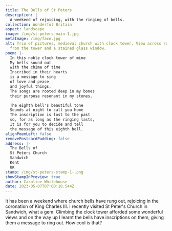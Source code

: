```yaml
---
title: The Bells of St Peters
description: |
  A weekend of rejoicing, with the ringing of bells.
collection: Wonderful Britain
aspect: landscape
image: /img/st-peters-main-1.jpg
metaImage: /img/face.jpg
alt: Trio of pictures, medieval church with clock tower. View across rooftops
  from the tower and a stained glass window.
poem: |-
  In this noble clock tower of mine
  My bells sound out 
  with the chime of time
  Inscribed in their hearts 
  is a message to sing
  of love and peace
  and joyful things.
  The songs are rooted deep in my bones
  their purpose resonant in my stones.

  The eighth bell's beautiful tone
  Sounds at night to call you home
  The inscription is lost to the past
  so, for as long as the ringing lasts,
  It is for you to decide and tell
  the message of this eighth bell.
alignPoemLeft: false
removePostcardPadding: false
address: |-
  The Bells of 
  St Peters Church
  Sandwich
  Kent 
  UK
stamp: /img/st-peters-stamp-1-.png
showStampInPreview: true
author: Caroline Whitehouse
date: 2023-05-07T07:00:18.544Z
---
```

It has been a weekend where church bells have rung out, rejoicing in the coronation of King Charles III.
I recently visited St Peter's Church in Sandwich, what a gem. Climbing the clock tower afforded some wonderful views and on the way up I learnt the bells have inscriptions on them, giving them a message to ring out. How cool is that?